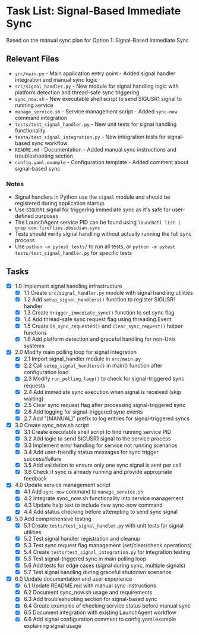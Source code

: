 # Task List: Signal-Based Immediate Sync

Based on the manual sync plan for Option 1: Signal-Based Immediate Sync

## Relevant Files

- `src/main.py` - Main application entry point - Added signal handler integration and manual sync logic
- `src/signal_handler.py` - New module for signal handling logic with platform detection and thread-safe sync triggering
- `sync_now.sh` - New executable shell script to send SIGUSR1 signal to running service
- `manage_service.sh` - Service management script - Added `sync-now` command integration
- `tests/test_signal_handler.py` - New unit tests for signal handling functionality
- `tests/test_signal_integration.py` - New integration tests for signal-based sync workflow
- `README.md` - Documentation - Added manual sync instructions and troubleshooting section
- `config.yaml.example` - Configuration template - Added comment about signal-based sync

### Notes

- Signal handlers in Python use the `signal` module and should be registered during application startup
- Use `SIGUSR1` signal for triggering immediate sync as it's safe for user-defined purposes
- The LaunchAgent service PID can be found using `launchctl list | grep com.fireflies.obsidian.sync`
- Tests should verify signal handling without actually running the full sync process
- Use `python -m pytest tests/` to run all tests, or `python -m pytest tests/test_signal_handler.py` for specific tests

## Tasks

- [x] 1.0 Implement signal handling infrastructure
  - [x] 1.1 Create `src/signal_handler.py` module with signal handling utilities
  - [x] 1.2 Add `setup_signal_handlers()` function to register SIGUSR1 handler
  - [x] 1.3 Create `trigger_immediate_sync()` function to set sync flag
  - [x] 1.4 Add thread-safe sync request flag using threading.Event
  - [x] 1.5 Create `is_sync_requested()` and `clear_sync_request()` helper functions
  - [x] 1.6 Add platform detection and graceful handling for non-Unix systems

- [x] 2.0 Modify main polling loop for signal integration
  - [x] 2.1 Import signal_handler module in `src/main.py`
  - [x] 2.2 Call `setup_signal_handlers()` in main() function after configuration load
  - [x] 2.3 Modify `run_polling_loop()` to check for signal-triggered sync requests
  - [x] 2.4 Add immediate sync execution when signal is received (skip waiting)
  - [x] 2.5 Clear sync request flag after processing signal-triggered sync
  - [x] 2.6 Add logging for signal-triggered sync events
  - [x] 2.7 Add "[MANUAL]" prefix to log entries for signal-triggered syncs

- [x] 3.0 Create sync_now.sh script
  - [x] 3.1 Create executable shell script to find running service PID
  - [x] 3.2 Add logic to send SIGUSR1 signal to the service process
  - [x] 3.3 Implement error handling for service not running scenarios
  - [x] 3.4 Add user-friendly status messages for sync trigger success/failure
  - [x] 3.5 Add validation to ensure only one sync signal is sent per call
  - [x] 3.6 Check if sync is already running and provide appropriate feedback

- [x] 4.0 Update service management script
  - [x] 4.1 Add `sync-now` command to `manage_service.sh`
  - [x] 4.2 Integrate sync_now.sh functionality into service management
  - [x] 4.3 Update help text to include new sync-now command
  - [x] 4.4 Add status checking before attempting to send sync signal

- [x] 5.0 Add comprehensive testing
  - [x] 5.1 Create `tests/test_signal_handler.py` with unit tests for signal utilities
  - [x] 5.2 Test signal handler registration and cleanup
  - [x] 5.3 Test sync request flag management (set/clear/check operations)
  - [x] 5.4 Create `tests/test_signal_integration.py` for integration testing
  - [x] 5.5 Test signal-triggered sync in main polling loop
  - [x] 5.6 Add tests for edge cases (signal during sync, multiple signals)
  - [x] 5.7 Test signal handling during graceful shutdown scenarios

- [x] 6.0 Update documentation and user experience
  - [x] 6.1 Update README.md with manual sync instructions
  - [x] 6.2 Document sync_now.sh usage and requirements
  - [x] 6.3 Add troubleshooting section for signal-based sync
  - [x] 6.4 Create examples of checking service status before manual sync
  - [x] 6.5 Document integration with existing LaunchAgent workflow
  - [x] 6.6 Add signal configuration comment to config.yaml.example explaining signal usage 